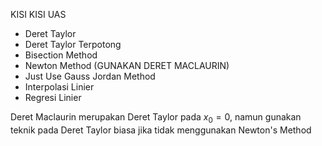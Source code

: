 KISI KISI UAS

* Deret Taylor
* Deret Taylor Terpotong
* Bisection Method
* Newton Method (GUNAKAN DERET MACLAURIN)
* Just Use Gauss Jordan Method
* Interpolasi Linier
* Regresi Linier 

Deret Maclaurin merupakan Deret Taylor pada $x_0=0$, namun gunakan teknik pada Deret Taylor biasa jika tidak menggunakan Newton's Method
